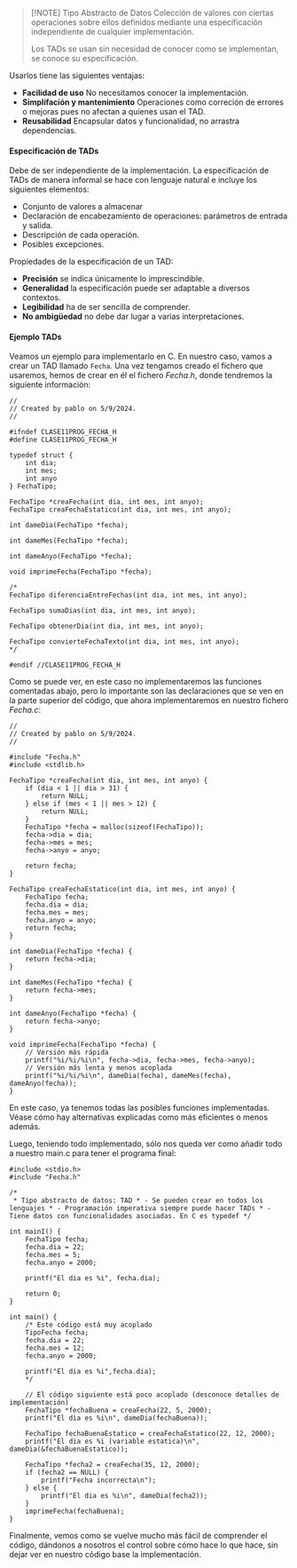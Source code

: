 >[!NOTE] Tipo Abstracto de Datos
>Colección de valores con ciertas operaciones sobre ellos definidos mediante una especificación independiente de cualquier implementación.
>
>Los TADs se usan sin necesidad de conocer como se implementan, se conoce su especificación.

Usarlos tiene las siguientes ventajas:

- **Facilidad de uso** No necesitamos conocer la implementación.
- **Simplifación y mantenimiento** Operaciones como correción de errores o mejoras pues no afectan a quienes usan el TAD.
- **Reusabilidad** Encapsular datos y funcionalidad, no arrastra dependencias.

#### Especificación de TADs

Debe de ser independiente de la implementación. La especificación de TADs de manera informal se hace con lenguaje natural e incluye los siguientes elementos:

- Conjunto de valores a almacenar
- Declaración de encabezamiento de operaciones: parámetros de entrada y salida.
- Descripción de cada operación.
- Posibles excepciones.

Propiedades de la especificación de un TAD:

- **Precisión** se indica únicamente lo imprescindible.
- **Generalidad** la especificación puede ser adaptable a diversos contextos.
- **Legibilidad** ha de ser sencilla de comprender.
- **No ambigüedad** no debe dar lugar a varias interpretaciones.

#### Ejemplo TADs

Veamos un ejemplo para implementarlo en C. En nuestro caso, vamos a crear un TAD llamado `Fecha`. Una vez tengamos creado el fichero que usaremos, hemos de crear en él el fichero *Fecha.h*, donde tendremos la siguiente información:

```
//  
// Created by pablo on 5/9/2024.  
//  
  
#ifndef CLASE11PROG_FECHA_H  
#define CLASE11PROG_FECHA_H  
  
typedef struct {  
    int dia;  
    int mes;  
    int anyo  
} FechaTipo;  
  
FechaTipo *creaFecha(int dia, int mes, int anyo);  
FechaTipo creaFechaEstatico(int dia, int mes, int anyo);  
  
int dameDia(FechaTipo *fecha);  
  
int dameMes(FechaTipo *fecha);  
  
int dameAnyo(FechaTipo *fecha);  
  
void imprimeFecha(FechaTipo *fecha);  
  
/*  
FechaTipo diferenciaEntreFechas(int dia, int mes, int anyo);  
  
FechaTipo sumaDias(int dia, int mes, int anyo);  
  
FechaTipo obtenerDia(int dia, int mes, int anyo);  
  
FechaTipo convierteFechaTexto(int dia, int mes, int anyo);  
*/  
  
#endif //CLASE11PROG_FECHA_H
```

Como se puede ver, en este caso no implementaremos las funciones comentadas abajo, pero lo importante son las declaraciones que se ven en la parte superior del código, que ahora implementaremos en nuestro fichero *Fecha.c*:

```
//  
// Created by pablo on 5/9/2024.  
//  
  
#include "Fecha.h"  
#include <stdlib.h>  
  
FechaTipo *creaFecha(int dia, int mes, int anyo) {  
    if (dia < 1 || dia > 31) {  
        return NULL;  
    } else if (mes < 1 || mes > 12) {  
        return NULL;  
    }  
    FechaTipo *fecha = malloc(sizeof(FechaTipo));  
    fecha->dia = dia;  
    fecha->mes = mes;  
    fecha->anyo = anyo;  
  
    return fecha;  
}  
  
FechaTipo creaFechaEstatico(int dia, int mes, int anyo) {  
    FechaTipo fecha;  
    fecha.dia = dia;  
    fecha.mes = mes;  
    fecha.anyo = anyo;  
    return fecha;  
}  
  
int dameDia(FechaTipo *fecha) {  
    return fecha->dia;  
}  
  
int dameMes(FechaTipo *fecha) {  
    return fecha->mes;  
}  
  
int dameAnyo(FechaTipo *fecha) {  
    return fecha->anyo;  
}  
  
void imprimeFecha(FechaTipo *fecha) {  
    // Versión más rápida  
    printf("%i/%i/%i\n", fecha->dia, fecha->mes, fecha->anyo);  
    // Versión más lenta y menos acoplada  
    printf("%i/%i/%i\n", dameDia(fecha), dameMes(fecha), dameAnyo(fecha));  
}
```

En este caso, ya tenemos todas las posibles funciones implementadas. Véase cómo hay alternativas explicadas como más eficientes o menos además. 

Luego, teniendo todo implementado, sólo nos queda ver como añadir todo a nuestro main.c para tener el programa final:

```
#include <stdio.h>  
#include "Fecha.h"  
  
/*  
 * Tipo abstracto de datos: TAD * - Se pueden crear en todos los lenguajes * - Programación imperativa siempre puede hacer TADs * - Tiene datos con funcionalidades asociadas. En C es typedef */  
  
int mainI() {  
    FechaTipo fecha;  
    fecha.dia = 22;  
    fecha.mes = 5;  
    fecha.anyo = 2000;  
  
    printf("El dia es %i", fecha.dia);  
  
    return 0;  
}  
  
int main() {  
    /* Este código está muy acoplado  
    TipoFecha fecha;    
    fecha.dia = 22;    
    fecha.mes = 12;    
    fecha.anyo = 2000; 

    printf("El dia es %i",fecha.dia);    
    */  
    
    // El código siguiente está poco acoplado (desconoce detalles de implementación)    
    FechaTipo *fechaBuena = creaFecha(22, 5, 2000);  
    printf("El dia es %i\n", dameDia(fechaBuena));  
  
    FechaTipo fechaBuenaEstatico = creaFechaEstatico(22, 12, 2000);  
    printf("El dia es %i (variable estatica)\n", dameDia(&fechaBuenaEstatico));  
  
    FechaTipo *fecha2 = creaFecha(35, 12, 2000);  
    if (fecha2 == NULL) {  
        printf("Fecha incorrecta\n");  
    } else {  
        printf("El dia es %i\n", dameDia(fecha2));  
    }  
    imprimeFecha(fechaBuena);  
}
```

Finalmente, vemos como se vuelve mucho más fácil de comprender el código, dándonos a nosotros el control sobre cómo hace lo que hace, sin dejar ver en nuestro código base la implementación.